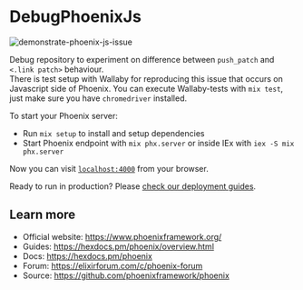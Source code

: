 # DebugPhoenixJs
![demonstrate-phoenix-js-issue](https://user-images.githubusercontent.com/17970806/227719413-a916bf80-7932-4285-925b-9cc959ae8734.gif)

Debug repository to experiment on difference between `push_patch` and `<.link patch>` behaviour.  
There is test setup with Wallaby for reproducing this issue that occurs on Javascript side of Phoenix. You can execute Wallaby-tests with `mix test`, just make sure you have `chromedriver` installed.

To start your Phoenix server:

  * Run `mix setup` to install and setup dependencies
  * Start Phoenix endpoint with `mix phx.server` or inside IEx with `iex -S mix phx.server`

Now you can visit [`localhost:4000`](http://localhost:4000) from your browser.

Ready to run in production? Please [check our deployment guides](https://hexdocs.pm/phoenix/deployment.html).

## Learn more

  * Official website: https://www.phoenixframework.org/
  * Guides: https://hexdocs.pm/phoenix/overview.html
  * Docs: https://hexdocs.pm/phoenix
  * Forum: https://elixirforum.com/c/phoenix-forum
  * Source: https://github.com/phoenixframework/phoenix
